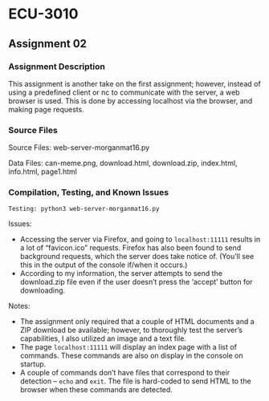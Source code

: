 # ECU-3010

## Assignment 02
### Assignment Description
This assignment is another take on the first assignment; however, instead of using a predefined client or nc to communicate with the server, a web browser is used. This is done by accessing localhost via the browser, and making page requests. 
### Source Files
Source Files: web-server-morganmat16.py

Data Files: can-meme.png, download.html, download.zip, index.html, info.html, page1.html
### Compilation, Testing, and Known Issues
```
Testing: python3 web-server-morganmat16.py
```
Issues:
- Accessing the server via Firefox, and going to `localhost:11111` results in a lot of “favicon.ico” requests. Firefox has also been found to send background requests, which the server does take notice of. (You’ll see this in the output of the console if/when it occurs.)
- According to my information, the server attempts to send the download.zip file even if the user doesn’t press the ‘accept’ button for downloading.

Notes:
- The assignment only required that a couple of HTML documents and a ZIP download be available; however, to thoroughly test the server’s capabilities, I also utilized an image and a text file.
- The page `localhost:11111` will display an index page with a list of commands. These commands are also on display in the console on startup.
- A couple of commands don’t have files that correspond to their detection – `echo` and `exit`. The file is hard-coded to send HTML to the browser when these commands are detected.
